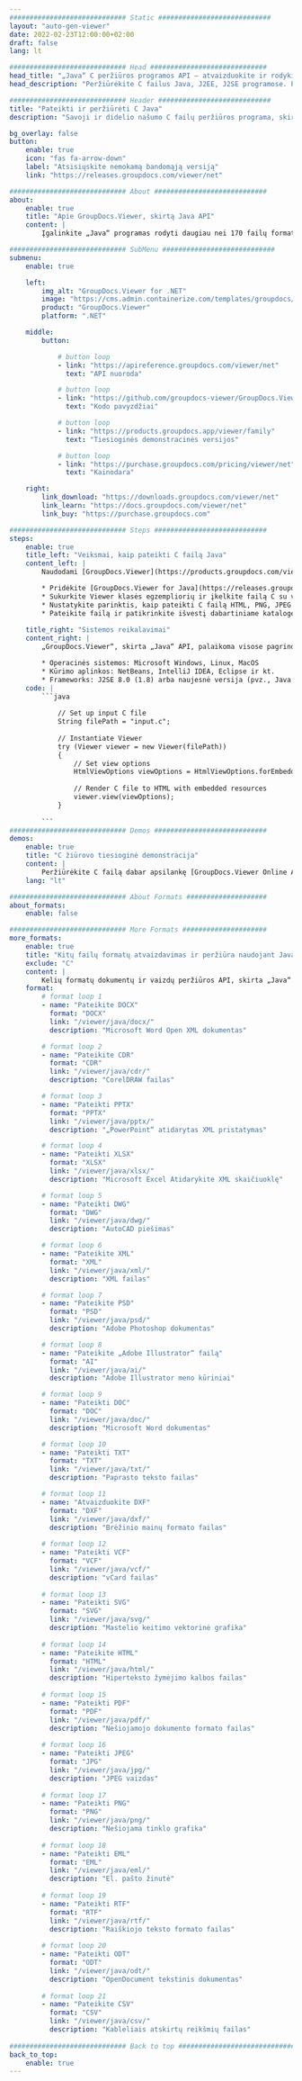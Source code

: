 ```yaml
---
############################# Static ############################
layout: "auto-gen-viewer"
date: 2022-02-23T12:00:00+02:00
draft: false
lang: lt

############################# Head #############################
head_title: "„Java“ C peržiūros programos API – atvaizduokite ir rodykite C „Java Apps“."
head_description: "Peržiūrėkite C failus Java, J2EE, J2SE programose. Palaiko 170+ dokumentų ir vaizdo failų formatų peržiūrą HTML, PDF arba vaizdo režimu su pažangiomis funkcijomis, leidžiančiomis valdyti dokumentų peržiūros parinktis."

############################# Header ############################
title: "Pateikti ir peržiūrėti C Java" 
description: "Savoji ir didelio našumo C failų peržiūros programa, skirta Java, J2EE ir J2SE pagrįstoms programoms, palaikanti daugybę papildomų funkcijų, leidžiančių tinkinti išvesties dokumento formato išvaizdą." 

bg_overlay: false
button:
    enable: true
    icon: "fas fa-arrow-down"
    label: "Atsisiųskite nemokamą bandomąją versiją"
    link: "https://releases.groupdocs.com/viewer/net"

############################# About ############################
about:
    enable: true
    title: "Apie GroupDocs.Viewer, skirtą Java API" 
    content: |
        Įgalinkite „Java“ programas rodyti daugiau nei 170 failų formatų HTML, PDF arba vaizdo režimais, naudodami „GroupDocs.Viewer“, skirtą „Java“ API, neįdiegę jokios papildomos programinės įrangos; pvz., „Microsoft Office“, „Apache Open Office“, „Adobe Acrobat Reader“ ir kt. Kūrėjai gali lengvai peržiūrėti visus populiarius vaizdus ir dokumentų tipus, įskaitant „Microsoft Office“, „OpenDocument“, HTML, PDF, archyvą, diagramas, „Photoshop“, „AutoCAD“ ir programavimo kalbos formatus „Java“ programose naudodami greitas ir aukščiausios kokybės atvaizdavimas.

############################# SubMenu ############################
submenu:
    enable: true

    left:
        img_alt: "GroupDocs.Viewer for .NET"
        image: "https://cms.admin.containerize.com/templates/groupdocs/images/product-logos/90x90-noborder/groupdocs-viewer-net.png"
        product: "GroupDocs.Viewer"
        platform: ".NET"

    middle:
        button:

            # button loop
            - link: "https://apireference.groupdocs.com/viewer/net"
              text: "API nuoroda"

            # button loop
            - link: "https://github.com/groupdocs-viewer/GroupDocs.Viewer-for-.NET"
              text: "Kodo pavyzdžiai"

            # button loop
            - link: "https://products.groupdocs.app/viewer/family"
              text: "Tiesioginės demonstracinės versijos"

            # button loop
            - link: "https://purchase.groupdocs.com/pricing/viewer/net"
              text: "Kainodara"

    right:
        link_download: "https://downloads.groupdocs.com/viewer/net"
        link_learn: "https://docs.groupdocs.com/viewer/net"
        link_buy: "https://purchase.groupdocs.com"

############################# Steps ############################
steps:
    enable: true
    title_left: "Veiksmai, kaip pateikti C failą Java" 
    content_left: |
        Naudodami [GroupDocs.Viewer](https://products.groupdocs.com/viewer/java/) atlikdami kelis veiksmus galite pateikti C į HTML, JPEG, PNG arba PDF.

        * Pridėkite [GroupDocs.Viewer for Java](https://releases.groupdocs.com/viewer/java/) kaip projekto priklausomybę. 
        * Sukurkite Viewer klasės egzempliorių ir įkelkite failą C su visu keliu. 
        * Nustatykite parinktis, kaip pateikti C failą HTML, PNG, JPEG arba PDF formatu. 
        * Pateikite failą ir patikrinkite išvestį dabartiniame kataloge. 
        
    title_right: "Sistemos reikalavimai" 
    content_right: |
        „GroupDocs.Viewer“, skirta „Java“ API, palaikoma visose pagrindinėse platformose ir operacinėse sistemose. Prieš vykdydami toliau pateiktą kodą, įsitikinkite, kad jūsų sistemoje yra įdiegtos šios būtinos sąlygos.

        * Operacinės sistemos: Microsoft Windows, Linux, MacOS 
        * Kūrimo aplinkos: NetBeans, IntelliJ IDEA, Eclipse ir kt. 
        * Frameworks: J2SE 8.0 (1.8) arba naujesnė versija (pvz., Java 17) 
    code: |
        ```java
                        
            // Set up input C file
            String filePath = "input.c";
        
            // Instantiate Viewer
            try (Viewer viewer = new Viewer(filePath))
            {
            	// Set view options 
            	HtmlViewOptions viewOptions = HtmlViewOptions.forEmbeddedResources();
                    
            	// Render C file to HTML with embedded resources
            	viewer.view(viewOptions);
            }
             
        ```
############################# Demos ############################
demos:
    enable: true
    title: "C žiūrovo tiesioginė demonstracija"
    content: |
        Peržiūrėkite C failą dabar apsilankę [GroupDocs.Viewer Online Apps](https://products.groupdocs.app/viewer/c) svetainėje.
    lang: "lt"

############################# About Formats ####################
about_formats:
    enable: false

############################# More Formats #####################
more_formats:
    enable: true
    title: "Kitų failų formatų atvaizdavimas ir peržiūra naudojant Java"
    exclude: "C"
    content: |
        Kelių formatų dokumentų ir vaizdų peržiūros API, skirta „Java“. Peržiūrėkite kai kuriuos toliau pateiktus populiarius failų formatus be jokių išorinių peržiūros priemonių.
    format: 
        # format loop 1
        - name: "Pateikite DOCX"
          format: "DOCX"
          link: "/viewer/java/docx/"
          description: "Microsoft Word Open XML dokumentas" 

        # format loop 2
        - name: "Pateikite CDR" 
          format: "CDR"
          link: "/viewer/java/cdr/"
          description: "CorelDRAW failas" 

        # format loop 3
        - name: "Pateikti PPTX"
          format: "PPTX"
          link: "/viewer/java/pptx/"
          description: "„PowerPoint“ atidarytas XML pristatymas" 

        # format loop 4
        - name: "Pateikti XLSX"
          format: "XLSX"
          link: "/viewer/java/xlsx/"
          description: "Microsoft Excel Atidarykite XML skaičiuoklę" 

        # format loop 5
        - name: "Pateikti DWG"
          format: "DWG"
          link: "/viewer/java/dwg/"
          description: "AutoCAD piešimas"

        # format loop 6
        - name: "Pateikite XML"
          format: "XML"
          link: "/viewer/java/xml/"
          description: "XML failas"

        # format loop 7
        - name: "Pateikite PSD"
          format: "PSD"
          link: "/viewer/java/psd/"
          description: "Adobe Photoshop dokumentas"

        # format loop 8
        - name: "Pateikite „Adobe Illustrator“ failą"
          format: "AI"
          link: "/viewer/java/ai/"
          description: "Adobe Illustrator meno kūriniai"

        # format loop 9
        - name: "Pateikti DOC"
          format: "DOC"
          link: "/viewer/java/doc/"
          description: "Microsoft Word dokumentas" 

        # format loop 10
        - name: "Pateikti TXT" 
          format: "TXT"
          link: "/viewer/java/txt/"
          description: "Paprasto teksto failas" 

        # format loop 11
        - name: "Atvaizduokite DXF" 
          format: "DXF"
          link: "/viewer/java/dxf/"
          description: "Brėžinio mainų formato failas"  
          
        # format loop 12
        - name: "Pateikti VCF"
          format: "VCF"
          link: "/viewer/java/vcf/"
          description: "vCard failas"  
              
        # format loop 13
        - name: "Pateikti SVG"
          format: "SVG"
          link: "/viewer/java/svg/"
          description: "Mastelio keitimo vektorinė grafika" 
          
        # format loop 14
        - name: "Pateikite HTML"
          format: "HTML"
          link: "/viewer/java/html/"
          description: "Hiperteksto žymėjimo kalbos failas" 
          
        # format loop 15
        - name: "Pateikti PDF"
          format: "PDF"
          link: "/viewer/java/pdf/"
          description: "Nešiojamojo dokumento formato failas"
          
        # format loop 16
        - name: "Pateikti JPEG"
          format: "JPG"
          link: "/viewer/java/jpg/"
          description: "JPEG vaizdas"
          
        # format loop 17
        - name: "Pateikti PNG"
          format: "PNG"
          link: "/viewer/java/png/"
          description: "Nešiojama tinklo grafika" 
          
        # format loop 18
        - name: "Pateikti EML"
          format: "EML"
          link: "/viewer/java/eml/"
          description: "El. pašto žinutė" 
          
        # format loop 19
        - name: "Pateikti RTF"
          format: "RTF"
          link: "/viewer/java/rtf/"
          description: "Raiškiojo teksto formato failas" 
          
        # format loop 20
        - name: "Pateikti ODT"
          format: "ODT"
          link: "/viewer/java/odt/"
          description: "OpenDocument tekstinis dokumentas" 
          
        # format loop 21
        - name: "Pateikite CSV"
          format: "CSV"
          link: "/viewer/java/csv/"
          description: "Kableliais atskirtų reikšmių failas" 
          
############################# Back to top ###############################
back_to_top:
    enable: true
---
```

